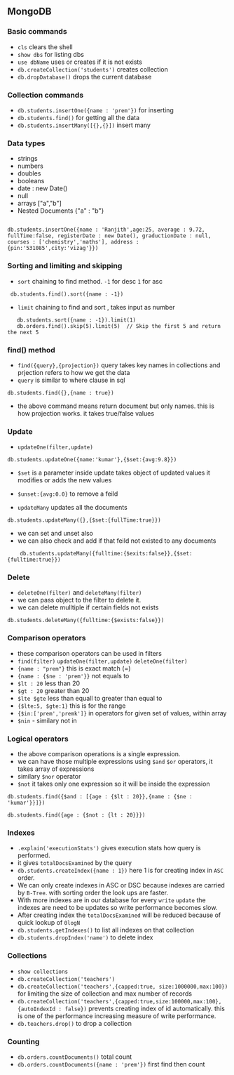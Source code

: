 ## MongoDB

### Basic commands

- `cls` clears the shell
- `show dbs` for listing dbs
- `use dbName` uses or creates if it is not exists
- `db.createCollection('students')` creates collection
- `db.dropDatabase()` drops the current database

### Collection commands

- `db.students.insertOne({name : 'prem'})` for inserting
- `db.students.find()` for getting all the data
- `db.students.insertMany([{},{}])` insert many

### Data types
- strings
- numbers
- doubles
- booleans
- date : new Date()
- null
- arrays ["a","b"]
- Nested Documents {"a" : "b"}

```

db.students.insertOne({name : 'Ranjith',age:25, average : 9.72, fullTime:false, registerDate : new Date(), graductionDate : null, courses : ['chemistry','maths'], address : {pin:'531085',city:'vizag'}})

```


### Sorting and limiting and skipping

 - `sort` chaining to find method. `-1` for desc `1` for asc
 ```
  db.students.find().sort({name : -1})
 ```
 - `limit` chaining to find and sort , takes input as number
 
 ```
    db.students.sort({name : -1}).limit(1)
    db.orders.find().skip(5).limit(5)  // Skip the first 5 and return the next 5

 ```


### find() method
- `find({query},{projection})` query takes key names in collections and prjection refers to how we get the data
- `query` is similar to where clause in sql

```
db.students.find({},{name : true})
```
- the above command means return document but only names. this is how projection works. it takes true/false values

### Update
- `updateOne(filter,update)`

```
db.students.updateOne({name:'kumar'},{$set:{avg:9.8}})
```
- `$set` is a parameter inside update takes object of updated values it modifies or adds the new values
- `$unset:{avg:0.0}` to remove a feild

- `updateMany` updates all the documents
```
db.students.updateMany({},{$set:{fullTime:true}})
```
- we can set and unset also
- we can also check and add if that feild not existed to any documents

```
    db.students.updateMany({fulltime:{$exits:false}},{$set:{fulltime:true}})
```


### Delete
- `deleteOne(filter)` and `deleteMany(filter)`
- we can pass object to the filter to delete it.
- we can delete mulltiple if certain fields not exists
```
db.students.deleteMany({fulltime:{$exists:false}})
```


### Comparison operators
- these comparison operators can be used in filters
- `find(filter)` `updateOne(filter,update)` `deleteOne(filter)`
- `{name : "prem"}` this is exact match (=)
- `{name : {$ne : 'prem'}}` not equals to
- `$lt : 20` less than 20
- `$gt : 20` greater than 20
- `$lte $gte` less than equall to greater than equal to
- `{$lte:5, $gte:1}` this is for the range
- `{$in:['prem','premk']}` in operators for given set of values, within array
- `$nin` - similary not in

### Logical operators

- the above comparison operations is a single expression.
- we can have those multiple expressions using `$and` `$or` operators, it takes array of expressions
- similary `$nor` operator
- `$not` it takes only one expression so it will be inside the expression

```
db.students.find({$and : [{age : {$lt : 20}},{name : {$ne : 'kumar'}}]})
```

```
db.students.find({age : {$not : {lt : 20}}})
```

### Indexes

- `.explain('executionStats')` gives execution stats how query is performed.
- it gives `totalDocsExamined` by the query
- `db.students.createIndex({name : 1})` here 1 is for creating index in `ASC` order.
- We can only create indexes in ASC or DSC because indexes are carried by `B-Tree`. with sorting order the look ups are faster.
- With more indexes are in our database for every `write` `update` the indexes are need to be updates so write performance becomes slow.
- After creating index the `totalDocsExamined` will be reduced because of quick lookup of `0logN`
- `db.students.getIndexes()` to list all indexes on that collection
- `db.students.dropIndex('name')` to delete index


### Collections

- `show collections`
- `db.createCollection('teachers')`
- `db.createCollection('teachers',{capped:true, size:1000000,max:100})` for limiting the size of collection and max number of records
- `db.createCollection('teachers',{capped:true,size:100000,max:100},{autoIndexId : false})` prevents creating index of id automatically. this is one of the performance increasing measure of write performance.
- `db.teachers.drop()` to drop a collection


### Counting

- `db.orders.countDocuments()` total count
- `db.orders.countDocuments({name : 'prem'})` first find then count